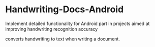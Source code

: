 # Handwriting-Docs-Android

Implement detailed functionality for Android part in projects aimed at improving handwriting recognition accuracy

converts handwriting to text when writing a document.
